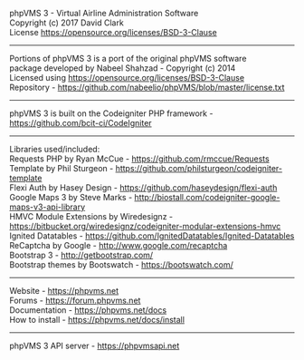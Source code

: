 phpVMS 3 - Virtual Airline Administration Software  
Copyright (c) 2017 David Clark  
License https://opensource.org/licenses/BSD-3-Clause  
************************************************  
Portions of phpVMS 3 is a port of the original phpVMS software  
package developed by Nabeel Shahzad - Copyright (c) 2014  
Licensed using https://opensource.org/licenses/BSD-3-Clause  
Repository - https://github.com/nabeelio/phpVMS/blob/master/license.txt  
************************************************  
phpVMS 3 is built on the Codeigniter PHP framework - https://github.com/bcit-ci/CodeIgniter  
************************************************  
Libraries used/included:  
Requests PHP by Ryan McCue - https://github.com/rmccue/Requests  
Template by Phil Sturgeon - https://github.com/philsturgeon/codeigniter-template  
Flexi Auth by Hasey Design - https://github.com/haseydesign/flexi-auth  
Google Maps 3 by Steve Marks - http://biostall.com/codeigniter-google-maps-v3-api-library  
HMVC Module Extensions by Wiredesignz - https://bitbucket.org/wiredesignz/codeigniter-modular-extensions-hmvc  
Ignited Datatables - https://github.com/IgnitedDatatables/Ignited-Datatables  
ReCaptcha by Google - http://www.google.com/recaptcha  
Bootstrap 3 - http://getbootstrap.com/  
Bootstrap themes by Bootswatch - https://bootswatch.com/  
************************************************  
Website - https://phpvms.net  
Forums - https://forum.phpvms.net  
Documentation - https://phpvms.net/docs  
How to install - https://phpvms.net/docs/install  
************************************************  
phpVMS 3 API server - https://phpvmsapi.net  